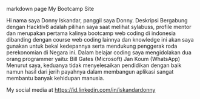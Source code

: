 markdown page
My Bootcamp Site

Hi nama saya Donny Iskandar, panggil saya Donny.
Deskripsi
Bergabung dengan Hacktiv8 adalah pilihan saya saat melihat sylabuss, profile mentor dan merupakan pertama kalinya bootcamp web coding di indonesia dibanding dengan course web coding lainnya dan knowledge ini akan saya gunakan untuk bekal kedepannya serta mendukung penggerak roda perekonomian di Negara ini.
Dalam belajar coding saya mengidolakan dua orang programmer yaitu: 
Bill Gates (Microsoft) 
Jan Koum (WhatsApp) 
Menurut saya, keduanya tidak menyelesaikan pendidikan dengan baik namun hasil dari jerih payahnya dalam membangun aplikasi sangat membantu banyak kehidupan manusia.

My social media at https://id.linkedin.com/in/iskandardonny

